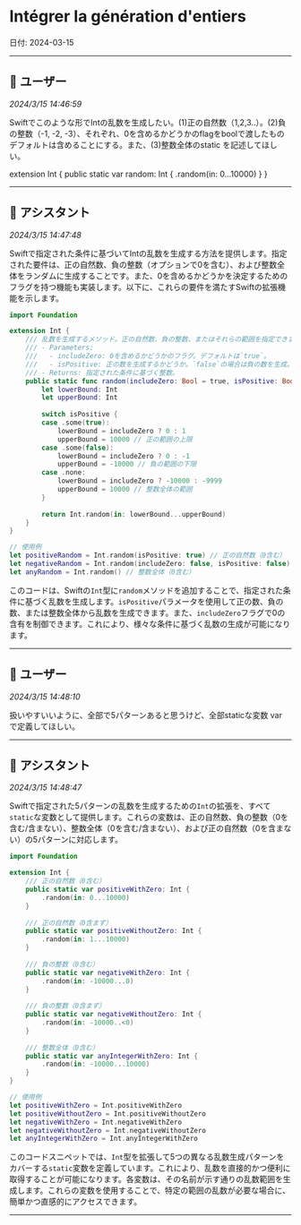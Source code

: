 # Intégrer la génération d'entiers

日付: 2024-03-15

---

## 👤 ユーザー
*2024/3/15 14:46:59*

Swiftでこのような形でIntの乱数を生成したい。(1)正の自然数（1,2,3..）。(2)負の整数（-1, -2, -3）、それぞれ、0を含めるかどうかのflagをboolで渡したもの デフォルトは含めることにする。また、(3)整数全体のstatic を記述してほしい。

extension Int {
    public static var random: Int {
        .random(in: 0...10000)
    }
}

---

## 🤖 アシスタント
*2024/3/15 14:47:48*

Swiftで指定された条件に基づいてIntの乱数を生成する方法を提供します。指定された要件は、正の自然数、負の整数（オプションで0を含む）、および整数全体をランダムに生成することです。また、0を含めるかどうかを決定するためのフラグを持つ機能も実装します。以下に、これらの要件を満たすSwiftの拡張機能を示します。

```swift
import Foundation

extension Int {
    /// 乱数を生成するメソッド。正の自然数、負の整数、またはそれらの範囲を指定できます。
    /// - Parameters:
    ///   - includeZero: 0を含めるかどうかのフラグ。デフォルトは`true`。
    ///   - isPositive: 正の数を生成するかどうか。`false`の場合は負の数を生成。デフォルトは`nil`で、整数全体の範囲。
    /// - Returns: 指定された条件に基づく整数。
    public static func random(includeZero: Bool = true, isPositive: Bool? = nil) -> Int {
        let lowerBound: Int
        let upperBound: Int
        
        switch isPositive {
        case .some(true):
            lowerBound = includeZero ? 0 : 1
            upperBound = 10000 // 正の範囲の上限
        case .some(false):
            lowerBound = includeZero ? 0 : -1
            upperBound = -10000 // 負の範囲の下限
        case .none:
            lowerBound = includeZero ? -10000 : -9999
            upperBound = 10000 // 整数全体の範囲
        }
        
        return Int.random(in: lowerBound...upperBound)
    }
}

// 使用例
let positiveRandom = Int.random(isPositive: true) // 正の自然数（0含む）
let negativeRandom = Int.random(includeZero: false, isPositive: false) // 負の整数（0含まず）
let anyRandom = Int.random() // 整数全体（0含む）
```

このコードは、Swiftの`Int`型に`random`メソッドを追加することで、指定された条件に基づく乱数を生成します。`isPositive`パラメータを使用して正の数、負の数、または整数全体から乱数を生成できます。また、`includeZero`フラグで0の含有を制御できます。これにより、様々な条件に基づく乱数の生成が可能になります。

---

## 👤 ユーザー
*2024/3/15 14:48:10*

扱いやすいいように、全部で5パターンあると思うけど、全部staticな変数 var で定義してほしい。

---

## 🤖 アシスタント
*2024/3/15 14:48:47*

Swiftで指定された5パターンの乱数を生成するための`Int`の拡張を、すべて`static`な変数として提供します。これらの変数は、正の自然数、負の整数（0を含む/含まない）、整数全体（0を含む/含まない）、および正の自然数（0を含まない）の5パターンに対応します。

```swift
import Foundation

extension Int {
    /// 正の自然数（0含む）
    public static var positiveWithZero: Int {
        .random(in: 0...10000)
    }
    
    /// 正の自然数（0含まず）
    public static var positiveWithoutZero: Int {
        .random(in: 1...10000)
    }
    
    /// 負の整数（0含む）
    public static var negativeWithZero: Int {
        .random(in: -10000...0)
    }
    
    /// 負の整数（0含まず）
    public static var negativeWithoutZero: Int {
        .random(in: -10000..<0)
    }
    
    /// 整数全体（0含む）
    public static var anyIntegerWithZero: Int {
        .random(in: -10000...10000)
    }
}

// 使用例
let positiveWithZero = Int.positiveWithZero
let positiveWithoutZero = Int.positiveWithoutZero
let negativeWithZero = Int.negativeWithZero
let negativeWithoutZero = Int.negativeWithoutZero
let anyIntegerWithZero = Int.anyIntegerWithZero
```

このコードスニペットでは、`Int`型を拡張して5つの異なる乱数生成パターンをカバーする`static`変数を定義しています。これにより、乱数を直接的かつ便利に取得することが可能になります。各変数は、その名前が示す通りの乱数範囲を生成します。これらの変数を使用することで、特定の範囲の乱数が必要な場合に、簡単かつ直感的にアクセスできます。

---
